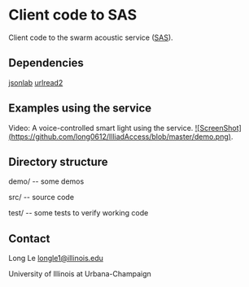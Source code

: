 Client code to SAS
==================

Client code to the swarm acoustic service ([SAS](http://acoustic.ifp.illinois.edu)). 

## Dependencies
[jsonlab](http://www.mathworks.com/matlabcentral/fileexchange/33381-jsonlab--a-toolbox-to-encode-decode-json-files)
[urlread2](http://www.mathworks.com/matlabcentral/fileexchange/35693-urlread2)

## Examples using the service

Video: A voice-controlled smart light using the service.
[![ScreenShot] (https://github.com/long0612/IlliadAccess/blob/master/demo.png)](http://vimeo.com/104966491).

## Directory structure

demo/ -- some demos

src/ -- source code

test/ -- some tests to verify working code

## Contact
Long Le <longle1@illinois.edu>

University of Illinois at Urbana-Champaign
